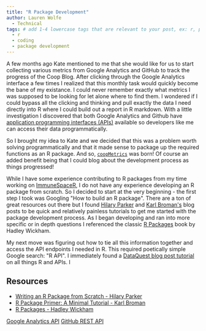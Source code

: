 ```yaml
---
title: "R Package Development"
author: Lauren Wolfe
  - Technical
tags: # add 1-4 lowercase tags that are relevant to your post, ex: r, python, genomics, workflows
  - r
  - coding
  - package development
---
```


A few months ago Kate mentioned to me that she would like for us to start collecting various metrics from Google Analytics and GitHub to track the progress of the Coop Blog. After clicking through the Google Analytics interface a few times I realized that this monthly task would quickly become the bane of my existance. I could never remember exactly what metrics I was supposed to be looking for let alone where to find them. I wondered if I could bypass all the clicking and thinking and pull exactly the data I need directly into R where I could build out a report in R markdown. With a little investigation I discovered that both Google Analytics and Github have [application programming interfaces (APIs)](https://en.wikipedia.org/wiki/Application_programming_interface) available so developers like me can access their data programmatically.

So I brought my idea to Kate and we decided that this was a problem worth solving programmatically and that it made sense to package up the required functions as an R package. And so, [`coopMetrics`](https://github.com/FredHutch/coopMetrics) was born! Of course an added benefit being that I could blog about the development process as things progressed!

While I have some experience contributing to R packages from my time working on [ImmuneSpaceR](https://github.com/RGLab/ImmuneSpaceR), I do not have any experience developing an R package from scratch. So I decided to start at the very beginning - the first step I took was Googling "How to build an R package". There are a ton of great resources out there but I found [Hilary Parker](https://hilaryparker.com/2014/04/29/writing-an-r-package-from-scratch/) and [Karl Broman's](https://kbroman.org/pkg_primer/) blog posts to be quick and relatively painless tutorials to get me started with the package development process. As I began developing and ran into more specific or in depth questions I referenced the classic [R Packages](http://r-pkgs.had.co.nz/) book by Hadley Wickham.

My next move was figuring out how to tie all this information together and access the API endpoints I needed in R. This required poetically simple Google search: "R API". I immediately found a [DataQuest blog post tutorial](https://www.dataquest.io/blog/r-api-tutorial/) on all things R and APIs. I 


## Resources

- [Writing an R Package from Scratch - Hilary Parker](https://hilaryparker.com/2014/04/29/writing-an-r-package-from-scratch/)
- [R Package Primer: A Minimal Tutorial - Karl Broman](https://kbroman.org/pkg_primer/)
- [R Packages - Hadley Wickham](http://r-pkgs.had.co.nz/)

[Google Analytics API](https://developers.google.com/analytics/devguides/reporting/core/v4)
[GitHub REST API](https://docs.github.com/en/rest) 
